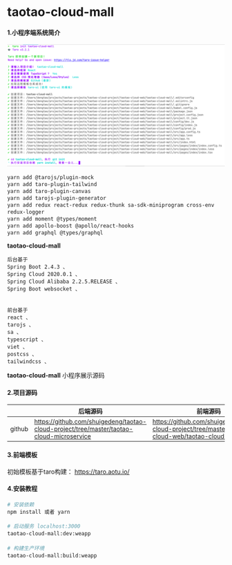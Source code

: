 # taotao-cloud-mall

#### 1.小程序端系统简介


![](./snapshot/img.png)

```
yarn add @tarojs/plugin-mock
yarn add taro-plugin-tailwind
yarn add taro-plugin-canvas
yarn add tarojs-plugin-generator
yarn add redux react-redux redux-thunk sa-sdk-miniprogram cross-env redux-logger
yarn add moment @types/moment
yarn add apollo-boost @apollo/react-hooks
yarn add graphql @types/graphql

```


**taotao-cloud-mall**
```
后台基于
Spring Boot 2.4.3 、
Spring Cloud 2020.0.1 、
Spring Cloud Alibaba 2.2.5.RELEASE 、
Spring Boot websocket 、


前台基于
react 、
tarojs 、
sa 、
typescript 、
viet 、
postcss 、
tailwindcss 、

```

**taotao-cloud-mall** 小程序展示源码

#### 2.项目源码

|     |   后端源码  |   前端源码  |
|---  |--- | --- |
|  github   |  https://github.com/shuigedeng/taotao-cloud-project/tree/master/taotao-cloud-microservice  |  https://github.com/shuigedeng/taotao-cloud-project/tree/master/taotao-cloud-web/taotao-cloud-mall   |


#### 3.前端模板

初始模板基于taro构建： https://taro.aotu.io/


#### 4.安装教程

``` bash
# 安装依赖
npm install 或者 yarn 

# 启动服务 localhost:3000
taotao-cloud-mall:dev:weapp

# 构建生产环境
taotao-cloud-mall:build:weapp
```
